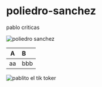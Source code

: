 # poliedro-sanchez
pablo criticas

![poliedro sanchez](https://github.com/user-attachments/assets/4b0fa7d3-a6c6-4027-9b3f-d425e53e04c5)

|A|B|
|:-:|:-|
|aa|bbb|

![pablito el tik toker](https://github.com/user-attachments/assets/a757f6da-b37e-48e9-af67-769e3f3d4722)
